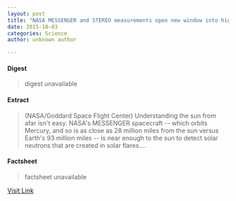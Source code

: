 ```yaml
---
layout: post
title: "NASA MESSENGER and STEREO measurements open new window into high-energy processes on the sun"
date: 2015-10-03
categories: Science
author: unknown author

---
```



#### Digest
>digest unavailable

#### Extract
>(NASA/Goddard Space Flight Center) Understanding the sun from afar isn't easy. NASA's MESSENGER spacecraft -- which orbits Mercury, and so is as close as 28 million miles from the sun versus Earth's 93 million miles -- is near enough to the sun to detect solar neutrons that are created in solar flares....

#### Factsheet
>factsheet unavailable

[Visit Link](http://www.eurekalert.org/pub_releases/2014-07/nsfc-nma070914.php)


